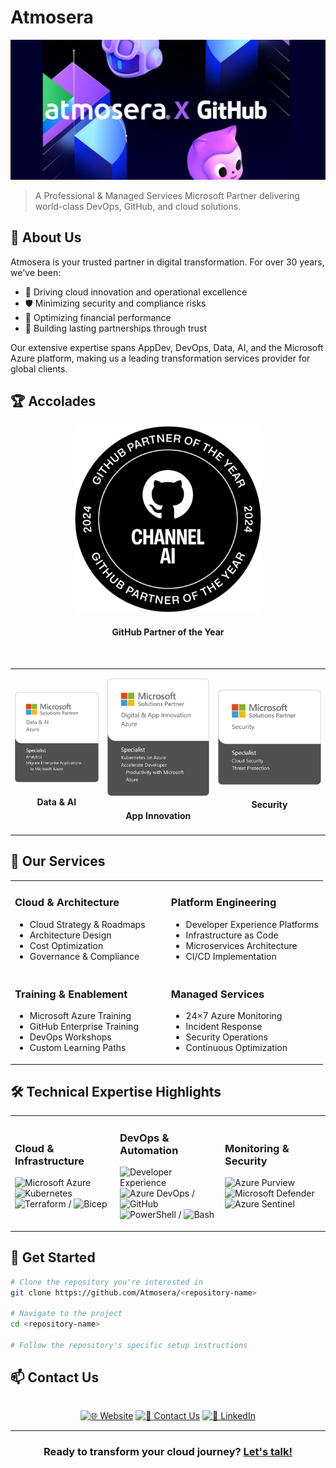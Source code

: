 # Atmosera

<div align="center">

[![Atmosera](../images/github-banner-repo.png)](https://atmosera.com)

</div>

> A Professional & Managed Services Microsoft Partner delivering world-class DevOps, GitHub, and cloud solutions.

## 🌟 About Us

Atmosera is your trusted partner in digital transformation. For over 30 years, we've been:

- 🚀 Driving cloud innovation and operational excellence
- 🛡️ Minimizing security and compliance risks
- 💎 Optimizing financial performance
- 🤝 Building lasting partnerships through trust

Our extensive expertise spans AppDev, DevOps, Data, AI, and the Microsoft Azure platform, making us a leading transformation services provider for global clients.

## 🏆 Accolades

<div align="center">

[![GitHub Partner of the Year](../images/AI_POTY_BAdge.png)](https://atmosera.com)
#### GitHub Partner of the Year

</div>

<br>

<div align="center">
<table style="border: none; border-collapse: collapse;">
<tr style="border: none;">
<td align="center" style="border: none;">

[![Data & AI](../images/Data_AI%20Badge.png)](https://www.atmosera.com/innovate/data-modernization/)
#### Data & AI

</td>
<td align="center" style="border: none;">

[![App Innovation](../images/App%20Inno%20Badge.png)](https://www.atmosera.com/innovate/devops/)
#### App Innovation

</td>
<td align="center" style="border: none;">

[![Security](../images/Security%20Badge.png)](https://www.atmosera.com/protect/)
#### Security

</td>
</tr>
</table>
</div>

## 💼 Our Services

<table>
<tr>
<td width="50%">

### Cloud & Architecture
- Cloud Strategy & Roadmaps
- Architecture Design
- Cost Optimization
- Governance & Compliance

</td>
<td width="50%">

### Platform Engineering
- Developer Experience Platforms
- Infrastructure as Code
- Microservices Architecture
- CI/CD Implementation

</td>
</tr>
<tr>
<td width="50%">

### Training & Enablement
- Microsoft Azure Training
- GitHub Enterprise Training
- DevOps Workshops
- Custom Learning Paths

</td>
<td width="50%">

### Managed Services
- 24×7 Azure Monitoring
- Incident Response
- Security Operations
- Continuous Optimization

</td>
</tr>
</table>

## 🛠️ Technical Expertise Highlights

<table style="border: none; border-collapse: collapse;">
<tr>
<td width="33%">

### Cloud & Infrastructure
![Microsoft Azure](https://img.shields.io/badge/Azure-0089D6?style=for-the-badge&logo=microsoft-azure&logoColor=white)
![Kubernetes](https://img.shields.io/badge/AKS-326CE5?style=for-the-badge&logo=kubernetes&logoColor=white)
![Terraform](https://img.shields.io/badge/Terraform-7B42BC?style=for-the-badge&logo=terraform&logoColor=white) / ![Bicep](https://img.shields.io/badge/Bicep-0089D6?style=for-the-badge&logo=microsoft-azure&logoColor=white)

</td>
<td width="33%">

### DevOps & Automation
![Developer Experience](https://img.shields.io/badge/Developer_Experience-2088FF?style=for-the-badge&logo=Developer_Experience&logoColor=white)
![Azure DevOps](https://img.shields.io/badge/Azure_DevOps-0078D7?style=for-the-badge&logo=azure-devops&logoColor=white) / ![GitHub](https://img.shields.io/badge/GitHub-181717?style=for-the-badge&logo=github&logoColor=white)
![PowerShell](https://img.shields.io/badge/PowerShell-5391FE?style=for-the-badge&logo=powershell&logoColor=white) / ![Bash](https://img.shields.io/badge/Python-4EAA25?style=for-the-badge&logo=gnu-bash&logoColor=white)

</td>
<td width="33%">

### Monitoring & Security
![Azure Purview](https://img.shields.io/badge/Azure_Purview-0078D4?style=for-the-badge&logo=microsoft-azure&logoColor=white)
![Microsoft Defender](https://img.shields.io/badge/Microsoft_Defender-00A4EF?style=for-the-badge&logo=microsoft&logoColor=white)
![Azure Sentinel](https://img.shields.io/badge/Azure_Sentinel-0078D4?style=for-the-badge&logo=microsoft-azure&logoColor=white)

</td>
</tr>
</table>

## 🚀 Get Started

```bash
# Clone the repository you're interested in
git clone https://github.com/Atmosera/<repository-name>

# Navigate to the project
cd <repository-name>

# Follow the repository's specific setup instructions
```

## 📫 Contact Us

<div align="center">
<p align="center" style="display: flex; justify-content: center; gap: 20px;">
  
[![🌐 Website](https://img.shields.io/badge/🌐_Website-0078D4?style=for-the-badge)](https://atmosera.com)
[![💬 Contact Us](https://img.shields.io/badge/💬_Contact_Us-00A4EF?style=for-the-badge)](https://atmosera.com/contact/)
[![👥 LinkedIn](https://img.shields.io/badge/👥_LinkedIn-0A66C2?style=for-the-badge&logo=linkedin&logoColor=white)](https://www.linkedin.com/company/atmosera)

</p>
</div>

---

<div align="center">

### Ready to transform your cloud journey? [Let's talk!](https://www.atmosera.com/contact-us/)

</div>

